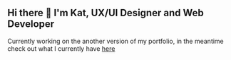 ## Hi there 👋 I'm Kat, UX/UI Designer and Web Developer

Currently working on the another version of my portfolio, in the meantime check out what I currently have [here](https://www.katzabrodska.com)



<!--
**z-kateryna/z-kateryna** is a ✨ _special_ ✨ repository because its `README.md` (this file) appears on your GitHub profile.

Here are some ideas to get you started:

- 🔭 I’m currently working on ...
- 🌱 I’m currently learning ...
- 👯 I’m looking to collaborate on ...
- 🤔 I’m looking for help with ...
- 💬 Ask me about ...
- 📫 How to reach me: ...
- 😄 Pronouns: ...
- ⚡ Fun fact: ...
-->
